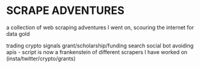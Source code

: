 # SCRAPE ADVENTURES

a collection of web scraping adventures I went on, scouring the internet for data gold

trading
crypto
signals
grant/scholarship/funding search
social bot avoiding apis - script is now a frankenstein of different scrapers I have worked on (insta/twitter/crypto/grants)

